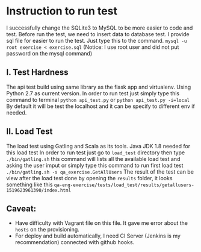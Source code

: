# Instruction to run test

I successfully change the SQLite3 to MySQL to be more easier to code and test. Before run the test, we need to 
insert data to database test. I provide sql file for easier to run the test. Just type this to the command.
`mysql -u root exercise < exercise.sql` (Notice: I use root user and did not put password on the mysql command)

## I. Test Hardness
The api test build using same library as the flask app and virtualenv. Using Python 2.7 as current version. 
In order to run test just simply type this command to terminal `python api_test.py` or `python api_test.py -i=local`
By default it will be test the localhost and it can be specify to different env if needed. 

## II. Load Test
The load test using Gatling and Scala as its tools. Java JDK 1.8 needed for this load test 
In order to run test just go to `load_test` directory
then type `./bin/gatling.sh` this command will lists all the available load test and asking the user imput
or simply type this command to run first load test `./bin/gatling.sh -s qa_exercise.GetAllUsers`
The result of the test can be view after the load test done by opening the `results` folder, 
it looks something like this `qa-eng-exercise/tests/load_test/results/getallusers-1519623961390/index.html`

## Caveat:
- Have difficulty with Vagrant file on this file. It gave me error about the `hosts` on the provisioning. 
- For deploy and build automatically, I need CI Server (Jenkins is my recommendation) connected with github hooks.

